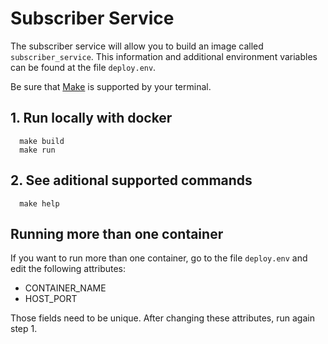 # Subscriber Service

The subscriber service will allow you to build an image called `subscriber_service`. This information and additional environment variables can be found at the file `deploy.env`.

Be sure that [Make](https://en.wikipedia.org/wiki/Makefile) is supported by your terminal.

## 1. Run locally with docker
```
  make build
  make run
```

## 2. See aditional supported commands
```
  make help
```

## Running more than one container

If you want to run more than one container, go to the file `deploy.env` and edit the following attributes:

- CONTAINER_NAME
- HOST_PORT

Those fields need to be unique. After changing these attributes, run again step 1.